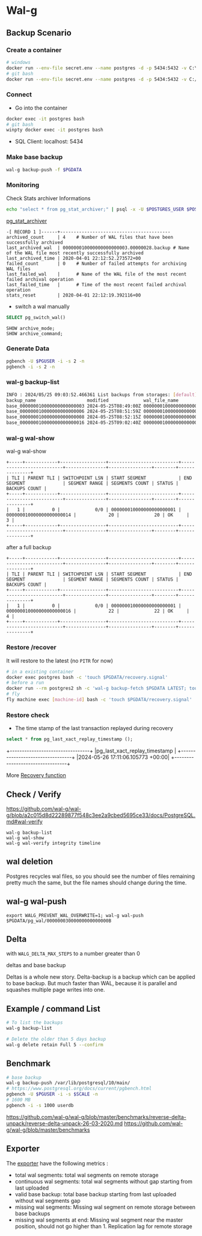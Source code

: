# Wal-g

## Backup Scenario

[](https://github.com/stephane-klein/playground-postgresql-walg/blob/master/README.md)

### Create a container


```bash
# windows
docker run --env-file secret.env --name postgres -d -p 5434:5432 -v C:\temp\data:/data postgres-final
# git bash
docker run --env-file secret.env --name postgres -d -p 5434:5432 -v C:/temp/data:/data postgres-final
```


### Connect

* Go into the container

```bash
docker exec -it postgres bash
# git bash
winpty docker exec -it postgres bash
```

* SQL Client: localhost: 5434

### Make base backup

```bash
wal-g backup-push -f $PGDATA
```

### Monitoring

Check Stats archiver Informations

```bash
echo "select * from pg_stat_archiver;" | psql -x -U $POSTGRES_USER $POSTGRES_DB -a -q -f -
```

[pg_stat_archiver](https://www.postgresql.org/docs/current/monitoring-stats.html#MONITORING-PG-STAT-ARCHIVER-VIEW)
```
-[ RECORD 1 ]------+-----------------------------------------
archived_count     | 4    # Number of WAL files that have been successfully archived
last_archived_wal  | 000000010000000000000003.00000028.backup # Name of the WAL file most recently successfully archived
last_archived_time | 2020-04-01 22:12:52.273572+00
failed_count       | 0    # Number of failed attempts for archiving WAL files
last_failed_wal    |      # Name of the WAL file of the most recent failed archival operation
last_failed_time   |      # Time of the most recent failed archival operation
stats_reset        | 2020-04-01 22:12:19.392116+00
```

* switch a wal manually
```sql
SELECT pg_switch_wal()
```

```
SHOW archive_mode;
SHOW archive_command;
```

### Generate Data

```bash
pgbench -U $PGUSER -i -s 2 -n
pgbench -i -s 2 -n
```

### wal-g backup-list

```bash
INFO : 2024/05/25 09:03:52.466361 List backups from storages: [default]
backup_name                   modified             wal_file_name            storage_name
base_000000010000000000000003 2024-05-25T08:49:00Z 000000010000000000000003 default
base_000000010000000000000006 2024-05-25T08:51:59Z 000000010000000000000006 default
base_000000010000000000000008 2024-05-25T08:52:15Z 000000010000000000000008 default
base_000000010000000000000016 2024-05-25T09:02:40Z 000000010000000000000016 default
```

### wal-g wal-show

wal-g wal-show

```
+-----+------------+-----------------+--------------------------+--------------------------+---------------+----------------+--------+---------------+
| TLI | PARENT TLI | SWITCHPOINT LSN | START SEGMENT            | END SEGMENT              | SEGMENT RANGE | SEGMENTS COUNT | STATUS | BACKUPS COUNT |
+-----+------------+-----------------+--------------------------+--------------------------+---------------+----------------+--------+---------------+
|   1 |          0 |             0/0 | 000000010000000000000001 | 000000010000000000000014 |            20 |             20 | OK     |             3 |
+-----+------------+-----------------+--------------------------+--------------------------+---------------+----------------+--------+---------------+
```

after a full backup

```
+-----+------------+-----------------+--------------------------+--------------------------+---------------+----------------+--------+---------------+
| TLI | PARENT TLI | SWITCHPOINT LSN | START SEGMENT            | END SEGMENT              | SEGMENT RANGE | SEGMENTS COUNT | STATUS | BACKUPS COUNT |
+-----+------------+-----------------+--------------------------+--------------------------+---------------+----------------+--------+---------------+
|   1 |          0 |             0/0 | 000000010000000000000001 | 000000010000000000000016 |            22 |             22 | OK     |             4 |
+-----+------------+-----------------+--------------------------+--------------------------+---------------+----------------+--------+---------------+
```

### Restore /recover

It will restore to the latest (no `PITR` for now)

```bash
# in a existing container
docker exec postgres bash -c 'touch $PGDATA/recovery.signal'
# before a run
docker run --rm postgres2 sh -c 'wal-g backup-fetch $PGDATA LATEST; touch $PGDATA/recovery.signal'
# fly
fly machine exec [machine-id] bash -c 'touch $PGDATA/recovery.signal'
```


### Restore check

* The time stamp of the last transaction replayed during recovery

```sql
select * from pg_last_xact_replay_timestamp ();
```

+---------------------------------+
|pg_last_xact_replay_timestamp |
+---------------------------------+
|2024-05-26 17:11:06.105773 +00:00|
+---------------------------------+

More [Recovery function](https://www.postgresql.org/docs/current/functions-admin.html#FUNCTIONS-RECOVERY-CONTROL)

## Check / Verify

https://github.com/wal-g/wal-g/blob/a2c015d8d22289877f548c3ee2a9cbed5695ce33/docs/PostgreSQL.md#wal-verify

```
wal-g backup-list
wal-g wal-show
wal-g wal-verify integrity timeline
```

## wal deletion

Postgres recycles wal files, so you should see the number of files
remaining pretty much the same, but the file names should change
during the time.

## wal-g wal-push

```
export WALG_PREVENT_WAL_OVERWRITE=1; wal-g wal-push $PGDATA/pg_wal/00000003000000000000000B
```

## Delta

with `WALG_DELTA_MAX_STEPS` to a number greater than 0

deltas and base backup
[](https://github.com/wal-g/wal-g/issues/187#issuecomment-469770129)

Deltas is a whole new story.
Delta-backup is a backup which can be applied to base backup.
But much faster than WAL, because it is parallel and squashes multiple page writes into one.

## Example / command List

```bash
# To list the backups
wal-g backup-list

# Delete the older than 5 days backup
wal-g delete retain Full 5 --confirm
```

## Benchmark

```bash
# base backup
wal-g backup-push /var/lib/postgresql/10/main/
# https://www.postgresql.org/docs/current/pgbench.html
pgbench -U $PGUSER -i -s $SCALE -n
# 1600 MB
pgbench -i -s 1000 userdb
```

https://github.com/wal-g/wal-g/blob/master/benchmarks/reverse-delta-unpack/reverse-delta-unpack-26-03-2020.md
https://github.com/wal-g/wal-g/blob/master/benchmarks

## Exporter

The [exporter](https://github.com/wal-g/wal-g/issues/323#issuecomment-595663310) have the following metrics :

* total wal segments: total wal segments on remote storage
* continuous wal segments: total wal segments without gap starting from last uploaded
* valid base backup: total base backup starting from last uploaded without wal segments gap
* missing wal segments: Missing wal segment on remote storage between base backups
* missing wal segments at end: Missing wal segment near the master position, should not go higher than 1. Replication
  lag for remote storage
